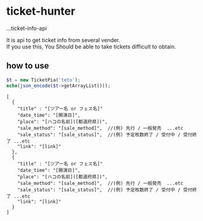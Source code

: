# ticket-hunter

...ticket-info-api

It is api to get ticket info from several vender.  
If you use this, You Should be able to take tickets difficult to obtain.

## how to use
```php
$t = new TicketPia('teto');
echo(json_encode($t->getArrayList()));
```

```
[
  {
    "title" : "[ツアー名 or フェス名]"
    "date_time": "[開演日]",
    "place": "[ハコの名前]([都道府県])",
    "sale_method": "[sale_method]",  //(例) 先行 / 一般発売  ...etc
    "sale_status": "[sale_status]",  //(例) 予定枚数終了 / 受付中 / 受付終了 ...etc
    "link": "[link]"
  },
  {
    "title" : "[ツアー名 or フェス名]"
    "date_time": "[開演日]",
    "place": "[ハコの名前]([都道府県])",
    "sale_method": "[sale_method]",  //(例) 先行 / 一般発売  ...etc
    "sale_status": "[sale_status]",  //(例) 予定枚数終了 / 受付中 / 受付終了 ...etc
    "link": "[link]"
  }
]
```
